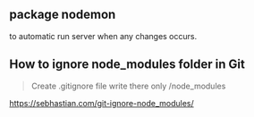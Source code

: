 ## package nodemon
to automatic run server when any changes occurs.

## How to ignore node_modules folder in Git
> Create .gitignore file write there only /node_modules

https://sebhastian.com/git-ignore-node_modules/


